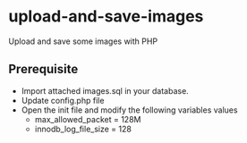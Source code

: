 # upload-and-save-images

Upload and save some images with PHP

## Prerequisite

* Import attached images.sql in your database.
* Update config.php file
* Open the init file and modify the following variables values
	* max_allowed_packet = 128M
	* innodb_log_file_size = 128
